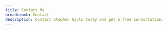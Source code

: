```yaml
---
title: Contact Me
breadcrumb: Contact
description: Contact Stephen Ajulu today and get a free consultation.
---
```

